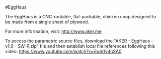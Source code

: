#EggHaus

The EggHaus is a CNC-routable, flat-packable, chicken coop designed to be made from a single sheet of plywood.

For more information, visit: http://www.aker.me

To access the parametric source files, download the "AKER - EggHaus - v1.0 - SW-P.zip" file and then establish local file references following this video: https://www.youtube.com/watch?v=Ewdrlv4nSA0
